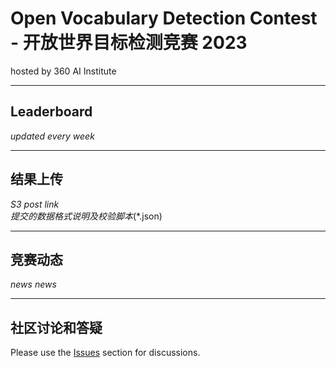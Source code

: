 
# Open Vocabulary Detection Contest - 开放世界目标检测竞赛 2023
hosted by 360 AI Institute

---
## Leaderboard
*updated every week*

---
## 结果上传
*S3 post link*     
*提交的数据格式说明及校验脚本*(*.json)


---
## 竞赛动态
*news*
*news*

---
## 社区讨论和答疑
Please use the [Issues](https://github.com/360CVGroup/OVD_Contest/issues) section for discussions.
